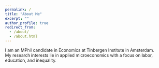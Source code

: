 ```yaml
---
permalink: /
title: "About Me"
excerpt: ""
author_profile: true
redirect_from: 
  - /about/
  - /about.html
---
```

 
I am an MPhil candidate in Economics at Tinbergen Institute in Amsterdam. My research interests lie in applied microeconomics with a focus on labor, education, and inequality.
